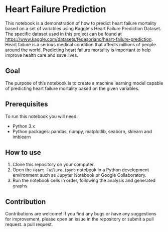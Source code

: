 # Heart Failure Prediction

This notebook is a demonstration of how to predict heart failure mortality based on a set of variables using Kaggle's Heart Failure Prediction Dataset. The specific dataset used in this project can be found at https://www.kaggle.com/datasets/fedesoriano/heart-failure-prediction.
Heart failure is a serious medical condition that affects millions of people around the world. Predicting heart failure mortality is important to help improve health care and save lives.

## Goal
The purpose of this notebook is to create a machine learning model capable of predicting heart failure mortality based on the given variables.


## Prerequisites

To run this notebook you will need:

- Python 3.x
- Python packages: pandas, numpy, matplotlib, seaborn, sklearn and imblearn

## How to use

1. Clone this repository on your computer.
2. Open the `Heart Failure.ipynb` notebook in a Python development environment such as Jupyter Notebook or Google Collaboratory.
3. Run the notebook cells in order, following the analysis and generated graphs.

## Contribution

Contributions are welcome! If you find any bugs or have any suggestions for improvement, please open an issue in the repository or submit a pull request.
a pull request.
